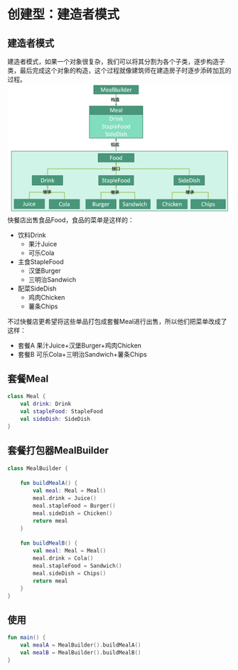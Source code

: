 # 创建型：建造者模式


## 建造者模式
建造者模式，如果一个对象很复杂，我们可以将其分割为各个子类，逐步构造子类，最后完成这个对象的构造，这个过程就像建筑师在建造房子时逐步添砖加瓦的过程。
![58fd5e8c21538eb3961126744d1d2caa](创建型：建造者模式.resources/5441E3DD-03BC-4305-ABAE-D787462D9940.png "建造者模式")
快餐店出售食品Food，食品的菜单是这样的：
* 饮料Drink
    * 果汁Juice
    * 可乐Cola
* 主食StapleFood
    * 汉堡Burger
    * 三明治Sandwich
* 配菜SideDish
    * 鸡肉Chicken
    * 薯条Chips
    
不过快餐店更希望将这些单品打包成套餐Meal进行出售，所以他们把菜单改成了这样：
* 套餐A 果汁Juice+汉堡Burger+鸡肉Chicken
* 套餐B 可乐Cola+三明治Sandwich+薯条Chips


## 套餐Meal
```kotlin
class Meal {
    val drink: Drink
    val stapleFood: StapleFood
    val sideDish: SideDish
}
```
## 套餐打包器MealBuilder
```kotlin
class MealBuilder {

    fun buildMealA() {
        val meal: Meal = Meal()
        meal.drink = Juice()
        meal.stapleFood = Burger()
        meal.sideDish = Chicken()
        return meal
    }
    
    fun buildMealB() {
        val meal: Meal = Meal()
        meal.drink = Cola()
        meal.stapleFood = Sandwich()
        meal.sideDish = Chips()
        return meal
    }
}
```

## 使用
```kotlin
fun main() {
    val mealA = MealBuilder().buildMealA()
    val mealB = MealBuilder().buildMealB()
}
```

